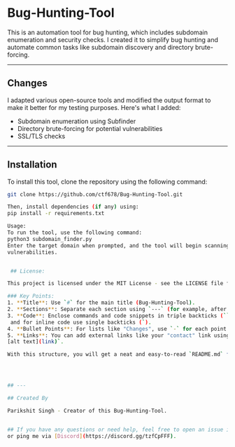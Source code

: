 # Bug-Hunting-Tool

This is an automation tool for bug hunting, which includes subdomain enumeration and security checks. I created it to simplify bug hunting and automate common tasks like subdomain discovery and directory brute-forcing.

---

## Changes

I adapted various open-source tools and modified the output format to make it better for my testing purposes. Here's what I added:

- Subdomain enumeration using Subfinder
- Directory brute-forcing for potential vulnerabilities
- SSL/TLS checks

---

## Installation

To install this tool, clone the repository using the following command:

```bash
git clone https://github.com/ctf678/Bug-Hunting-Tool.git

Then, install dependencies (if any) using:
pip install -r requirements.txt

Usage:
To run the tool, use the following command:
python3 subdomain_finder.py
Enter the target domain when prompted, and the tool will begin scanning for subdomains and
vulnerabilities.


 ## License:

This project is licensed under the MIT License - see the LICENSE file for details.

### Key Points:
1. **Title**: Use `#` for the main title (Bug-Hunting-Tool).
2. **Sections**: Separate each section using `---` (for example, after the "Changes" section).
3. **Code**: Enclose commands and code snippets in triple backticks (```bash or ```python),
 and for inline code use single backticks (`).
4. **Bullet Points**: For lists like "Changes", use `-` for each point.
5. **Links**: You can add external links like your "contact" link using markdown syntax `
[alt text](link)`.

With this structure, you will get a neat and easy-to-read `README.md` file with all the




## ---

## Created By

Parikshit Singh - Creator of this Bug-Hunting-Tool. 


## If you have any questions or need help, feel free to open an issue in this repository
or ping me via [Discord](https://discord.gg/tzfCpFFF).


